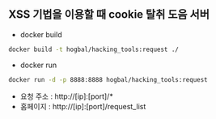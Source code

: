 ## XSS 기법을 이용할 때 cookie 탈취 도음 서버

- docker build

```bash
docker build -t hogbal/hacking_tools:request ./
```

- docker run

```bash
docker run -d -p 8888:8888 hogbal/hacking_tools:request
```

- 요청 주소 : http://[ip]:[port]/*
- 홈페이지 : http://[ip]:[port]/request_list

